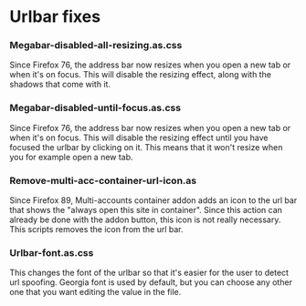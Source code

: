 # Urlbar fixes

### Megabar-disabled-all-resizing.as.css
Since Firefox 76, the address bar now resizes when you open a new tab or when it's on focus. This will disable the resizing effect, along with the shadows that come with it.

### Megabar-disabled-until-focus.as.css
Since Firefox 76, the address bar now resizes when you open a new tab or when it's on focus. This will disable the resizing effect until you have focused the urlbar by clicking on it. This means that it won't resize when you for example open a new tab.

### Remove-multi-acc-container-url-icon.as
Since Firefox 89, Multi-accounts container addon adds an icon to the url bar that shows the "always open this site in container". Since this action can already be done with the addon button, this icon is not really necessary. This scripts removes the icon from the url bar.

### Urlbar-font.as.css
This changes the font of the urlbar so that it's easier for the user to detect url spoofing. Georgia font is used by default, but you can choose any other one that you want editing the value in the file.
